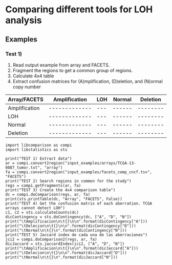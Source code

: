 # Comparing different tools for LOH analysis

## Examples
### Test 1)

1. Read output example from array and FACETS.
2. Fragment the regions to get a common group of regions.
3. Calculate 4x4 table
4. Extract confusion matrices for (A)mplification, (D)eletion, and (N)ormal copy number

| Array/FACETS  | Amplification | LOH | Normal | Deletion |
| ------------- | ------------- | --- | ------ | -------- |
| Amplification | ------------- | --- | ------ | -------- |
| LOH           | ------------- | --- | ------ | -------- |
| Normal        | ------------- | --- | ------ | -------- |
| Deletion      | ------------- | --- | ------ | -------- |

```
import libcomparison as compi
import libstatistics as sts

print("TEST 1) Extract data")
ar = compi.convert2region("input_examples/arrays/TCGA-13-0887_tumor.txt", "array")
fa = compi.convert2region("input_examples/facets_comp_cncf.tsv", "FACETS")
print("TEST 2) Search regions in common for the study")
regs = compi.getFragments(ar, fa)
print("TEST 3) Create the 4x4 comparison table")
dc = compi.doComparison(regs, ar, fa)
print(sts.printTable(dc, "Array", "FACETS", False))
print("TEST 4) Get the confusion matrix of each aberration. TCGA arrays cannot detect LOH")
c1, c2 = sts.calculateCounts(dc)
dicContingency = sts.doContingency(dc, ["A", "D", "N"])
print("\tAmplificacion\n\t{}\n\n".format(dicContingency["A"]))
print("\tDelecion\n\t{}\n\n".format(dicContingency["D"]))
print("\tNormal\n\t{}\n".format(dicContingency["N"]))
print("TEST 5) Jaccard index de cada una de las aberraciones")
jci2 = compi.doComparison2(regs, ar, fa)
dicJaccard = sts.jaccardIndex(jci2, ["A", "D", "N"])
print("\tAmplificacion\n\t{}\n\n".format(dicJaccard["A"]))
print("\tDelecion\n\t{}\n\n".format(dicJaccard["D"]))
print("\tNormal\n\t{}\n".format(dicJaccard["N"]))
```
